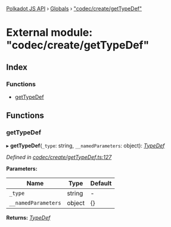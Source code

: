 [Polkadot JS API](../README.md) › [Globals](../globals.md) › ["codec/create/getTypeDef"](_codec_create_gettypedef_.md)

# External module: "codec/create/getTypeDef"

## Index

### Functions

* [getTypeDef](_codec_create_gettypedef_.md#gettypedef)

## Functions

###  getTypeDef

▸ **getTypeDef**(`_type`: string, `__namedParameters`: object): *[TypeDef](../interfaces/_codec_create_types_.typedef.md)*

*Defined in [codec/create/getTypeDef.ts:127](https://github.com/polkadot-js/api/blob/9086592252/packages/types/src/codec/create/getTypeDef.ts#L127)*

**Parameters:**

Name | Type | Default |
------ | ------ | ------ |
`_type` | string | - |
`__namedParameters` | object |  {} |

**Returns:** *[TypeDef](../interfaces/_codec_create_types_.typedef.md)*
